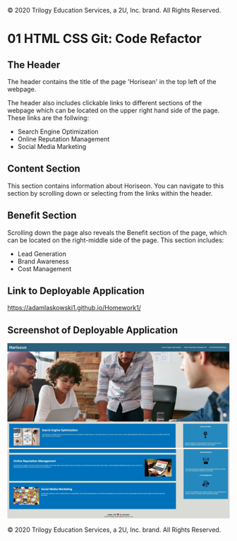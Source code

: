 
© 2020 Trilogy Education Services, a 2U, Inc. brand. All Rights Reserved.


# 01 HTML CSS Git: Code Refactor

## The Header

The header contains the title of the page 'Horisean' in the top left of the webpage.

The header also includes clickable links to different sections of the webpage which can be located on the upper right hand side of the page. These links are the follwing: 
* Search Engine Optimization
* Online Reputation Management
* Social Media Marketing

## Content Section

This section contains information about Horiseon. You can navigate to this section by scrolling down or selecting from the links within the header.

## Benefit Section

Scrolling down the page also reveals the Benefit section of the page, which can be located on the right-middle side of the page. This section includes: 
* Lead Generation
* Brand Awareness
* Cost Management

## Link to Deployable Application

https://adamlaskowski1.github.io/Homework1/

## Screenshot of Deployable Application

<img src="./assets/images/Homework1Screenshot.JPG">
<img src="./assets/images/Homework1Screenshot2.JPG">

© 2020 Trilogy Education Services, a 2U, Inc. brand. All Rights Reserved.